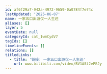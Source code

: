 ```yaml
---
id: af6f29a7-942a-4972-9659-0a0784f7e74c
lastUpdated: '2025-06-07'
name: 一家五口出游仅一人生还
aliases: []
layer: 5
eventDate: null
categoryId: cat_1wmCydV7
tagIds: []
timelineEvents: []
relations: []
titledLinks:
  - title: '链接: 一家五口出游仅一人生还'
    url: www.bilibili.com/video/BV1ASt2ePEJy
---
```



